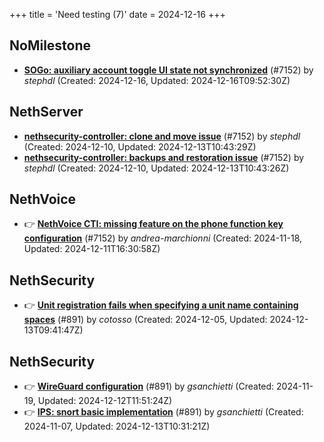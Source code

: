 +++
title = 'Need testing (7)'
date = 2024-12-16
+++

## NoMilestone
- **[SOGo: auxiliary account toggle UI state not synchronized](https://github.com/NethServer/dev/issues/7213)** (#7152) by *stephdl* (Created: 2024-12-16, Updated: 2024-12-16T09:52:30Z)

## NethServer
- **[nethsecurity-controller: clone and move issue](https://github.com/NethServer/dev/issues/7204)** (#7152) by *stephdl* (Created: 2024-12-10, Updated: 2024-12-13T10:43:29Z)
- **[nethsecurity-controller: backups and restoration issue](https://github.com/NethServer/dev/issues/7203)** (#7152) by *stephdl* (Created: 2024-12-10, Updated: 2024-12-13T10:43:26Z)

## NethVoice
- :point_right: **[NethVoice CTI: missing feature on the phone function key configuration](https://github.com/NethServer/dev/issues/7152)** (#7152) by *andrea-marchionni* (Created: 2024-11-18, Updated: 2024-12-11T16:30:58Z)

## NethSecurity
- :point_right: **[Unit registration fails when specifying a unit name containing spaces](https://github.com/NethServer/nethsecurity/issues/952)** (#891) by *cotosso* (Created: 2024-12-05, Updated: 2024-12-13T09:41:47Z)

## NethSecurity
- :point_right: **[WireGuard configuration](https://github.com/NethServer/nethsecurity/issues/921)** (#891) by *gsanchietti* (Created: 2024-11-19, Updated: 2024-12-12T11:51:24Z)
- :point_right: **[IPS: snort basic implementation](https://github.com/NethServer/nethsecurity/issues/891)** (#891) by *gsanchietti* (Created: 2024-11-07, Updated: 2024-12-13T10:31:21Z)

